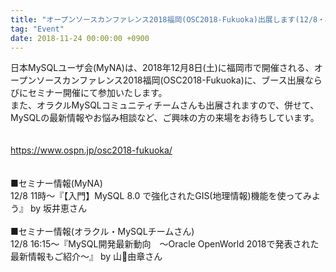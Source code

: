 ```yaml
---
title: "オープンソースカンファレンス2018福岡(OSC2018-Fukuoka)出展します(12/8・福岡市)"
tag: "Event"
date: 2018-11-24 00:00:00 +0900
---
```


日本MySQLユーザ会(MyNA)は、2018年12月8日(土)に福岡市で開催される、オープンソースカンファレンス2018福岡(OSC2018-Fukuoka)に、ブース出展ならびにセミナー開催にて参加いたします。<br>
また、オラクルMySQLコミュニティチームさんも出展されますので、併せて、MySQLの最新情報やお悩み相談など、ご興味の方の来場をお待ちしています。<br>
<br>
<br>
https://www.ospn.jp/osc2018-fukuoka/<br>
<br>
<br>
■セミナー情報(MyNA)<br>
12/8 11時〜『【入門】MySQL 8.0 で強化されたGIS(地理情報)機能を使ってみよう』 by 坂井恵さん<br>
<br>
■セミナー情報(オラクル・MySQLチームさん)<br>
12/8 16:15〜『MySQL開発最新動向　〜Oracle OpenWorld 2018で発表された最新情報もご紹介〜』 by 山由章さん<br>
<br>
<br>
<br>
<br>
